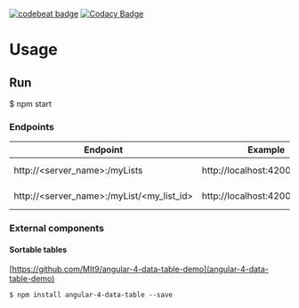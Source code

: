 [![codebeat badge](https://codebeat.co/badges/552a9896-b7a5-4cda-9359-098d4d7cd815)](https://codebeat.co/projects/github-com-joelpintomata-listplusui-master) [![Codacy Badge](https://api.codacy.com/project/badge/Grade/fbc67c42bc7a4fc8a053bf3e7e0acb3b)](https://www.codacy.com/app/joelmatacv/listPlusUI?utm_source=github.com&amp;utm_medium=referral&amp;utm_content=JoelPintoMata/listPlusUI&amp;utm_campaign=Badge_Grade) 

# Usage

## Run
$ npm start

### Endpoints

Endpoint | Example | Description
-------- | ------- | -----------
http://<server_name>:<port>/myLists | http://localhost:4200/myLists | My lists available
http://<server_name>:<port>/myList/<my_list_id> | http://localhost:4200/myList/1 | My list details

### External components

#### Sortable tables

[https://github.com/MIt9/angular-4-data-table-demo](angular-4-data-table-demo)

```
$ npm install angular-4-data-table --save
```
